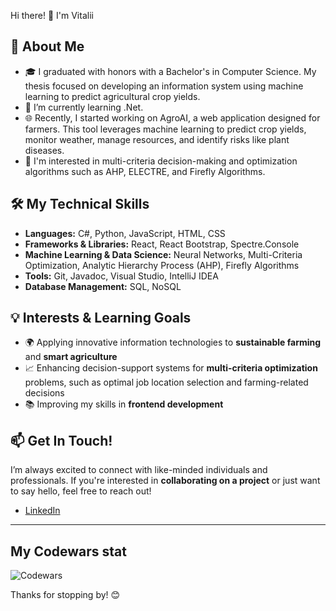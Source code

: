 Hi there! 👋 I'm Vitalii

## 🔬 About Me
 - 🎓 I graduated with honors with a Bachelor's in Computer Science. My thesis focused on developing an information system using machine learning to predict agricultural crop yields.
 - 🌱 I’m currently learning .Net.
 - 🌐 Recently, I started working on AgroAI, a web application designed for farmers. This tool leverages machine learning to predict crop yields, monitor weather, manage resources, and identify risks like plant diseases.
 - 🌟 I'm interested in multi-criteria decision-making and optimization algorithms such as AHP, ELECTRE, and Firefly Algorithms.

## 🛠 My Technical Skills

- **Languages:** C#, Python, JavaScript, HTML, CSS
- **Frameworks & Libraries:** React, React Bootstrap, Spectre.Console
- **Machine Learning & Data Science:** Neural Networks, Multi-Criteria Optimization, Analytic Hierarchy Process (AHP), Firefly Algorithms
- **Tools:** Git, Javadoc, Visual Studio, IntelliJ IDEA
- **Database Management:** SQL, NoSQL

## 💡 Interests & Learning Goals

- 🌍 Applying innovative information technologies to **sustainable farming** and **smart agriculture**
- 📈 Enhancing decision-support systems for **multi-criteria optimization** problems, such as optimal job location selection and farming-related decisions
- 📚 Improving my skills in **frontend development**

## 📫 Get In Touch!

I’m always excited to connect with like-minded individuals and professionals. If you're interested in **collaborating on a project** or just want to say hello, feel free to reach out!

- [LinkedIn](https://www.linkedin.com/in/vitalii-demkiv-331086232)

---
## My Codewars stat
![Codewars](https://github.r2v.ch/codewars?user=Sk1per29&name=true&top_languages=true&theme=gradient)


Thanks for stopping by! 😊
<!---
Skiper29/Skiper29 is a ✨ special ✨ repository because its `README.md` (this file) appears on your GitHub profile.
You can click the Preview link to take a look at your changes.
--->

